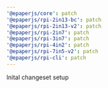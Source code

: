 ```yaml
---
'@epaperjs/core': patch
'@epaperjs/rpi-2in13-bc': patch
'@epaperjs/rpi-2in13-v2': patch
'@epaperjs/rpi-2in7': patch
'@epaperjs/rpi-3in7': patch
'@epaperjs/rpi-4in2': patch
'@epaperjs/rpi-7in5-v2': patch
'@epaperjs/rpi-cli': patch
---
```


Inital changeset setup
